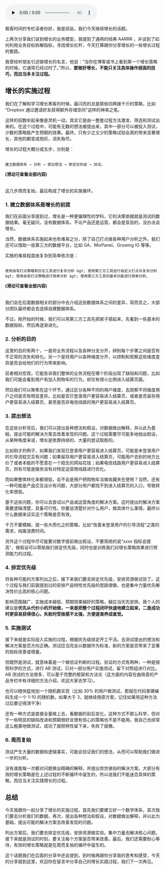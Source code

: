 <audio id="audio" title="13 | 产品做增长的过程中，有哪些关键套路？" controls="" preload="none"><source id="mp3" src="https://static001.geekbang.org/resource/audio/7d/65/7d9f8acacec4d39147fc231cfb7ce365.mp3"></audio>

极客时间的专栏读者你好，我是邱岳，我们今天继续增长的话题。

上两次分享我们说到增长的业务模型，我提到了通用的经典 AARRR ，并谈到了如何利用业务目标拆解指标，寻找增长杠杆，今天打算跟你分享增长的一些增长过程的套路。

我曾经听朋友引述做增长的名言，他说：“当你在博客或书上看到某一个增长策略的时候，它通常已经过时了。”所以，**要做好增长，不能只关注具体操作层面的技巧，而应当多关注过程。**

## 增长的实施过程

我们在了解和学习增长黑客的时候，最闪亮的总是那些四两拨千斤的策略，比如 “Dropbox 通过邀请好友获得额外存储空间”这样的神来之笔。

这样的招数听起来像是灵机一动，其实它是由一整套过程方法激发、筛选和测试出来的。在这个过程中，可能有无数的想法被提出来，其中一部分可以被投入测试，少数的策略能产生预期的效果。最终，只有少之又少的策略试验会真的带来显著增长，其他的都变成炮灰，消失殆尽。

增长的过程大概分成五步，分别是：<br />
<br>

```
建立数据体系 → 分析 → 提出想法 → 排定优先级 → 测试。

```

**(滑动可查看全部内容)**<br />
<br><br />
这几步周而复始，最后构成了增长的实施循环。

### 1. 建立数据体系是增长的前提

我们在前面分享提到过，增长是一种更偏理性的学科，它的决策依据就是测试的数据结果。毫无疑问，没有数据体系，不论产品还是运营，都会是盲目的，没办法谈增长。

当然，数据体系实施起来也有难易之分，除了自己打点做各种用户分析之外，我们还可以借助一些第三方的数据平台，比如 GA、MixPanel、Growing IO 等等。

实施的难易程度由复杂到简单依次是：<br />
<br>

```
使用自有打点策略和日志工具进行复杂分析 &gt; 使用第三方工具进行自定义打点与复杂分析 &gt; 使用自有打点策略进行简单分析 &gt; 使用第三方工具的基本功能进行简单分析。

```

**(滑动可查看全部内容)**<br />
<br><br />
我们会在后面数据相关的部分中去介绍这些数据体系之间的差异，简而言之，大部分团队最终都会去选择自建数据体系。

不过，刚开始的时候，我们可以用第三方工具先把架子搭起来，先看到一些基本的数据指标，然后再逐渐进化。

### 2. 分析的目的

这里的目的有两个，一是将业务流程以及各种分支分开，辨别每个步骤之间是否有不正常的流失和转化。另一个是将用户以各种维度分开，以控制和观察这些维度差异是否会给他们的行为带来影响。

前者相对宏观，它能告诉我们整体的业务流程在哪个阶段出现了缺陷和问题，比如我们可能会看到用户有加入购物车的行为，却仅有很小比例进入结算页面。

然后我们可以聚焦在这个环节，通过区分各种不同的用户维度，去观察不同维度用户之间是否有明显差异。比如是否已登录用户更容易进入结算页，或者是否留存用户更容易进入结算页，甚至是否非电信线路的用户更容易进入结算页。

### 3. 提出想法

在这些分析背后，我们可以提出各种想法和假设，对数据做出解释，并以此为基础，提出可能的解决方案去改善发现的问题。这个过程需要尽可能多地抛出假设，从某种角度来说，增长是依靠持续的、大量的尝试取胜的。

比如刚才的例子，如果我们发现已登录用户更容易进入结算页，可能是未登录用户的引导流程交互有问题；如果留存用户更容易进入结算页，可能用户去别的地方比价了或者本能的不愿意在一个陌生的网站花钱；如果电信线路用户更容易进入结算页，则有可能是服务没有对特定运营商线路进行优化。

而如果整体转化率都很低，会不会是用户把购物车当做收藏夹在使用？当然，还有一种可能是产品交互设计有问题，大部分用户都找不到进入结算页的入口，导致转化率很低。

基于这些问题，你可以去尝试以产品或运营角度的解决方案。这时提出的解决方案需要逻辑清楚，具备可行性。你要说清楚针对什么用户，做具体什么事情，最终以什么数据来证实这个策略是否有效。

千万不要模糊，提一些大而化之的策略，比如“改善未登录用户的引导流程”之类的需求，纯属浪费时间。

另外这个过程中尽可能要对数字提前做出假设，不要笼统的说“xxxx 指标会提高”，做假设可以帮助我们排定优先级，同时也是训练我们对增长策略效果进行预测能力的过程。

### 4. 排定优先级

将各种可能的方案列出之后，接下来我们要去排定优先级，安排资源做试验了。这个过程与我们前面提到过的安排产品特性优先级的思路很像，也是集中力量优先解决性价比高的核心问题。

影响范围越广、实施成本越低、预期效果越好的策略，越应当优先安排。我个人的建议是**优先从代价小的开始做，一来是把整个过程闭环快速地建立起来，二是成功时更容易获得信心，失败时受挫感不太强，方便逐渐养成直觉。**

### 5. 实施测试

接下来就是实际投入实施的过程，根据优先级排定开工干活。去测试提出的想法和解决方案是否方向正确。测试应当完全以数据作为标准，新的方案是否带来了显著的指标改善或增量。

但既然是测试，就意味着是一个做验证判断的过程。验证的方式有两种，一种是按照科学的方式，进行 AB 测试，只对一部分用户实施测试，留下对照组进行对比。AB 测试的方法很多，可以基于完整的框架和方法论（这方面的内容在曲晓音的产品专栏中有详细的方法介绍，欢迎大家去学习）。

也可以糙快猛地加一个随机数实现（比如 30% 的用户做测试，那就在代码里硬编码生成一个 1-10 的随机数，如果大于 3，就继续用原方案，记住如果用这种方法过后要记得清干净）

还有一种方式是直接全量做上去，看数据的前后变化。这种方式不那么科学，但对于一些明显的缺陷改进和预期很好且很有信心的策略也不是不能用。我自己也经常这么粗暴地做测试，成功了就把特性留下来，失败了就撤。

### 6. 周而复始

测试产生大量的数据和逻辑事实，可能会验证我们的想法，从而可以帮助我们做进一步的分析。

没有谁能每一次都对问题做出精确的解释，并提出惊世骇俗的解决方案。大部分有效的增长策略是在上述过程的不断循环中诞生的，所以说我们不能迷恋具体的策略，而应当关注实践增长的过程。

## 总结

今天我跟你一起分享了增长的实施过程，首先我们要建立好一个数学体系，其次我们要去分析我们的数据，再次，提出各种想法和假设，对数据做出解释，并以此为基础，提出可能的解决方案去改善发现的问题。

列出方案后，我们要去排定优先级，安排资源做实验。集中力量去解决核心问题。接下来就是测试的时刻，要关注每个方案是否带来改善。最后，我们还需要耐心等待，有效的增长策略就是在周而复始的循环中诞生的。

这个话题我们在后面的分享中还会提到，到时候再跟你分享我的思考和感受，今天的分享就到这里，欢迎你在留言中分享自己的增长实践过程，我们下一次再见。


